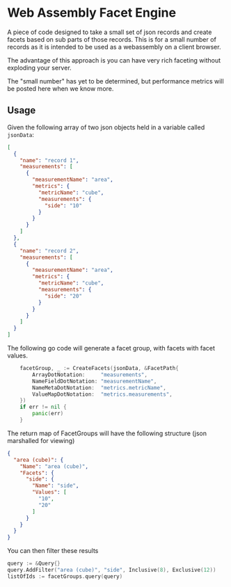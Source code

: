 # Web Assembly Facet Engine

A piece of code designed to take a small set of json records and create facets based on sub parts of those records.
This is for a small number of records as it is intended to be used as a webassembly on a client browser.

The advantage of this approach is you can have very rich faceting without exploding your server.

The "small number" has yet to be determined, but performance metrics will be posted here when we know more.

## Usage

Given the following array of two json objects held in a variable called `jsonData`:

```json
[
  {
    "name": "record 1",
    "measurements": [
      {
        "measurementName": "area",
        "metrics": {
          "metricName": "cube",
          "measurements": {
            "side": "10"
          }
        }
      }
    ]
  },
  {
    "name": "record 2",
    "measurements": [
      {
        "measurementName": "area",
        "metrics": {
          "metricName": "cube",
          "measurements": {
            "side": "20"
          }
        }
      }
    ]
  }
]
```

The following go code will generate a facet group, with facets with facet values.

```go
	facetGroup, _ := CreateFacets(jsonData, &FacetPath{
		ArrayDotNotation:     "measurements",
		NameFieldDotNotation: "measurementName",
		NameMetaDotNotation:  "metrics.metricName",
		ValueMapDotNotation:  "metrics.measurements",
	})
	if err != nil {
		panic(err)
	}
```

The return map of FacetGroups will have the following structure (json marshalled for viewing)

```json
{
  "area (cube)": {
    "Name": "area (cube)",
    "Facets": {
      "side": {
        "Name": "side",
        "Values": [
          "10",
          "20"
        ]
      }
    }
  }
}
```

You can then filter these results

```go
query := &Query{}
query.AddFilter("area (cube)", "side", Inclusive(8), Exclusive(12))
listOfIds := facetGroups.query(query) 
```